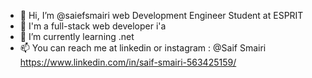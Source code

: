 - 👋 Hi, I’m @saiefsmairi web Development Engineer Student at ESPRIT
- 👀 I'm a full-stack web developer i'a
- 🌱 I’m currently learning .net
- 📫 You can reach me at linkedin or instagram : @Saif Smairi
https://www.linkedin.com/in/saif-smairi-563425159/
<!---
saiefsmairi/saiefsmairi is a ✨ special ✨ repository because its `README.md` (this file) appears on your GitHub profile.
You can click the Preview link to take a look at your changes.
--->
